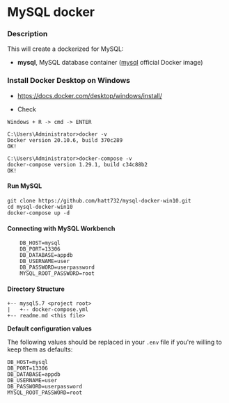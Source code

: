 # MySQL docker

### **Description**

This will create a dockerized for MySQL:

-  **mysql**, MySQL database container ([mysql](https://hub.docker.com/_/mysql/) official Docker image)

### **Install Docker Desktop on Windows**
-  https://docs.docker.com/desktop/windows/install/

-  Check
```
Windows + R -> cmd -> ENTER
```
```
C:\Users\Administrator>docker -v
Docker version 20.10.6, build 370c289
OK!

C:\Users\Administrator>docker-compose -v
docker-compose version 1.29.1, build c34c88b2
OK!
```

#### **Run MySQL**
```
git clone https://github.com/hatt732/mysql-docker-win10.git
cd mysql-docker-win10
docker-compose up -d
```
#### **Connecting with MySQL Workbench**

```
    DB_HOST=mysql
    DB_PORT=13306
    DB_DATABASE=appdb
    DB_USERNAME=user
    DB_PASSWORD=userpassword
    MYSQL_ROOT_PASSWORD=root
```

#### **Directory Structure**
```
+-- mysql5.7 <project root>
|   +-- docker-compose.yml
+-- readme.md <this file>
```

**Default configuration values** 

The following values should be replaced in your `.env` file if you're willing to keep them as defaults:
    
    DB_HOST=mysql
    DB_PORT=13306
    DB_DATABASE=appdb
    DB_USERNAME=user
    DB_PASSWORD=userpassword
    MYSQL_ROOT_PASSWORD=root
    
